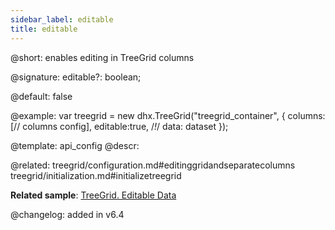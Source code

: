 ```yaml
---
sidebar_label: editable
title: editable
---          
```


@short: enables editing in TreeGrid columns

@signature: editable?: boolean;

@default: false

@example: 
var treegrid = new dhx.TreeGrid("treegrid_container", {
	columns: [// columns config],
	editable:true, /*!*/
	data: dataset
});


@template:	api_config
@descr: 

@related:
treegrid/configuration.md#editinggridandseparatecolumns
treegrid/initialization.md#initializetreegrid

**Related sample**: [TreeGrid. Editable Data](https://snippet.dhtmlx.com/sdbfbv2n)

@changelog: added in v6.4
